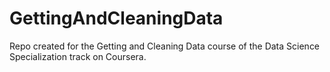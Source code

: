 # GettingAndCleaningData
Repo created for the Getting and Cleaning Data course of the Data Science Specialization track on Coursera.
